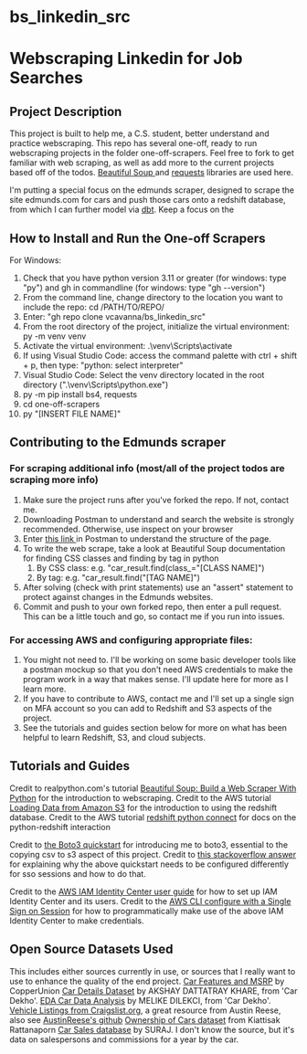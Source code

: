# bs_linkedin_src

<h1>Webscraping Linkedin for Job Searches</h1>

<h2>Project Description</h2>

This project is built to help me, a C.S. student, better understand and practice webscraping. This repo has several one-off, ready to run webscraping projects in the folder one-off-scrapers. Feel free to fork to get familiar with web scraping, as well as add more to the current projects based off of the todos.
<a href="https://beautiful-soup-4.readthedocs.io/en/latest/#" target="_blank"> Beautiful Soup </a> and <a href="https://docs.python-requests.org/en/latest/index.html">requests</a> libraries are used here.

I'm putting a special focus on the edmunds scraper, designed to scrape the site edmunds.com for cars and push those cars onto a redshift database, from which I can further model via <a href="https://docs.getdbt.com/quickstarts/redshift?step=1">dbt</a>. Keep a focus on the 

<h2>How to Install and Run the One-off Scrapers</h2>

For Windows:

1. Check that you have python version 3.11 or greater (for windows: type "py") and gh in commandline (for windows: type "gh --version")
2. From the command line, change directory to the location you want to include the repo: cd /PATH/TO/REPO/
3. Enter: "gh repo clone vcavanna/bs_linkedin_src"
4. From the root directory of the project, initialize the virtual environment: py -m venv venv
5. Activate the virtual environment: .\venv\Scripts\activate
6. If using Visual Studio Code: access the command palette with ctrl + shift + p, then type: "python: select interpreter"
7. Visual Studio Code: Select the venv directory located in the root directory (".\venv\Scripts\python.exe")
8. py -m pip install bs4, requests
9. cd one-off-scrapers
10. py "[INSERT FILE NAME]"

<h2>Contributing to the Edmunds scraper</h2>

<h3>For scraping additional info (most/all of the project todos are scraping more info)</h3>

1. Make sure the project runs after you've forked the repo. If not, contact me.
2. Downloading Postman to understand and search the website is strongly recommended. Otherwise, use inspect on your browser
3. Enter <a href="https://www.edmunds.com/inventory/srp.html?inventorytype=used%2Ccpo&make=toyota&model=toyota%7Ccorolla"> this link </a> in Postman to understand the structure of the page.
4. To write the web scrape, take a look at Beautiful Soup documentation for finding CSS classes and finding by tag in python
    1. By CSS class: e.g. "car_result.find(class_="[CLASS NAME]")
    2. By tag: e.g. "car_result.find("[TAG NAME]")
5. After solving (check with print statements) use an "assert" statement to protect against changes in the Edmunds websites.
6. Commit and push to your own forked repo, then enter a pull request. This can be a little touch and go, so contact me if you run into issues.

<h3>For accessing AWS and configuring appropriate files:</h3>

1. You might not need to. I'll be working on some basic developer tools like a postman mockup so that you don't need AWS credentials to make the program work in a way that makes sense. I'll update here for more as I learn more.
2. If you have to contribute to AWS, contact me and I'll set up a single sign on MFA account so you can add to Redshift and S3 aspects of the project.
3. See the tutorials and guides section below for more on what has been helpful to learn Redshift, S3, and cloud subjects.

<h2>Tutorials and Guides</h2>
Credit to realpython.com's tutorial <a href="https://realpython.com/beautiful-soup-web-scraper-python/">Beautiful Soup: Build a Web Scraper With Python</a> for the introduction to webscraping.
Credit to the AWS tutorial <a href="https://docs.aws.amazon.com/redshift/latest/dg/tutorial-loading-data.html">Loading Data from Amazon S3</a> for the introduction to using the redshift database.
Credit to the AWS tutorial <a href="https://docs.aws.amazon.com/redshift/latest/mgmt/python-connect-examples.html">redshift python connect</a> for docs on the python-redshift interaction

Credit to <a href="https://boto3.amazonaws.com/v1/documentation/api/latest/guide/quickstart.html#using-boto3"> the Boto3 quickstart</a> for introducing me to boto3, essential to the copying csv to s3 aspect of this project.
Credit to <a href="https://stackoverflow.com/a/65950645"> this stackoverflow answer</a> for explaining why the above quickstart needs to be configured differently for sso sessions and how to do that.

Credit to the <a href="https://docs.aws.amazon.com/singlesignon/latest/userguide/getting-started.html">AWS IAM Identity Center user guide</a> for how to set up IAM Identity Center and its users.
Credit to the <a href="https://docs.aws.amazon.com/cli/latest/userguide/sso-configure-profile-token.html">AWS CLI configure with a Single Sign on Session</a> for how to programmatically make use of the above IAM Identity Center to make credentials.

<h2>Open Source Datasets Used</h2>
This includes either sources currently in use, or sources that I really want to use to enhance the quality of the end project.
<a href="https://www.kaggle.com/datasets/CooperUnion/cardataset">Car Features and MSRP</a> by CopperUnion
<a href="https://www.kaggle.com/datasets/akshaydattatraykhare/car-details-dataset">Car Details Dataset</a> by AKSHAY DATTATRAY KHARE, from 'Car Dekho'.
<a href="https://www.kaggle.com/code/melikedilekci/eda-car-data-analysis">EDA Car Data Analysis</a> by MELIKE DILEKCI, from 'Car Dekho'.
<a href="https://www.kaggle.com/datasets/austinreese/craigslist-carstrucks-data">Vehicle Listings from Craigslist.org</a>, a great resource from Austin Reese, also see <a href="https://github.com/AustinReese/UsedVehicleSearch">AustinReese's github</a>
<a href="https://www.kaggle.com/datasets/rkiattisak/car-ownership-predictionbeginner-intermediate">Ownership of Cars dataset</a> from Kiattisak Rattanaporn
<a href="https://www.kaggle.com/datasets/suraj520/car-sales-data">Car Sales database</a> by SURAJ. I don't know the source, but it's data on salespersons and commissions for a year by the car.